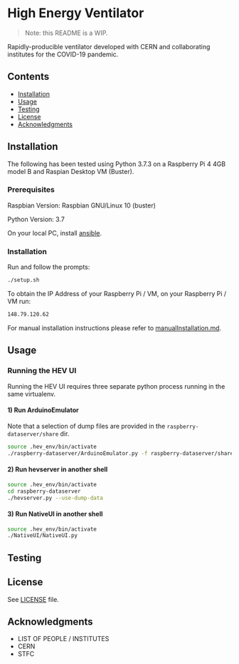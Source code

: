 # High Energy Ventilator

> Note: this README is a WIP.

Rapidly-producible ventilator developed with CERN and collaborating institutes for the COVID-19 pandemic.

## Contents

* [Installation](#installation)
* [Usage](#usage)
* [Testing](#testing)
* [License](#license)
* [Acknowledgments](#acknowledgments)

## Installation

The following has been tested using Python 3.7.3 on a Raspberry Pi 4 4GB model B and Raspian Desktop VM (Buster).

### Prerequisites

Raspbian Version: Raspbian GNU/Linux 10 (buster)

Python Version: 3.7

On your local PC, install [ansible](https://docs.ansible.com/ansible/latest/installation_guide/index.html).

### Installation

Run and follow the prompts:

```bash
./setup.sh
```

To obtain the IP Address of your Raspberry Pi / VM, on your Raspberry Pi / VM run:

```bash
148.79.120.62
```

For manual installation instructions please refer to [manualInstallation.md](manualInstallation.md).

## Usage

### Running the HEV UI

Running the HEV UI requires three separate python process running in the same virtualenv.

#### 1) Run ArduinoEmulator

Note that a selection of dump files are provided in the `raspberry-dataserver/share` dir.

```bash
source .hev_env/bin/activate
./raspberry-dataserver/ArduinoEmulator.py -f raspberry-dataserver/share/B6-20201207.dump
```

#### 2) Run hevserver in another shell

```bash
source .hev_env/bin/activate
cd raspberry-dataserver
./hevserver.py --use-dump-data
```

#### 3) Run NativeUI in another shell

```bash
source .hev_env/bin/activate
./NativeUI/NativeUI.py
```

## Testing

## License

See [LICENSE](LICENCE.txt) file.

## Acknowledgments

* LIST OF PEOPLE / INSTITUTES
* CERN
* STFC
